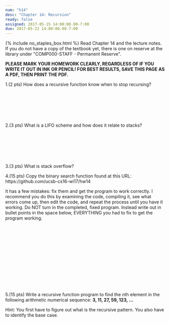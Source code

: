 ```yaml
---
num: "h14"
desc: "Chapter 14: Recursion"
ready: false
assigned: 2017-05-15 14:00:00.00-7:00
due: 2017-05-22 14:00:00.00-7:00
---
```

{% include no_staples_box.html %}
Read Chapter 14 and the lecture notes.    If you do not have a copy of the textbook yet, there is one on reserve at the library under "COMP000-STAFF - Permanent Reserve".

<b>PLEASE MARK YOUR HOMEWORK CLEARLY, REGARDLESS OF IF YOU WRITE IT OUT IN INK OR PENCIL! FOR BEST RESULTS, SAVE THIS PAGE AS A PDF, THEN PRINT THE PDF.</b>

1.(2 pts) How does a recursive function know when to stop recursing?
<div style="margin-bottom:8em"></div>

2.(3 pts) What is a LIFO scheme and how does it relate to stacks?
<div style="margin-bottom:8em"></div>

3.(3 pts) What is stack overflow?

<div class="pagebreak"></div>

<div markdown="1">
4.(15 pts) Copy the binary search function found at this URL:
https://github.com/ucsb-cs16-wi17/hw14

It has a few mistakes: fix them and get the program to work correctly. I recommend you do this by examining the code, compiling it, see what errors come up, then edit the code, and repeat the process until you have it working.
Do NOT turn in the completed, fixed program. Instead write out in bullet points in the space below, EVERYTHING you had to fix to get the program working.
<div style="margin-bottom:16em"></div>

5.(15 pts) Write a recursive function program to find the *n*th element in the following arithmetic numerical sequence: **3, 11, 27, 59, 123, ...**

Hint: You first have to figure out what is the recursive pattern. You also have to identify the base case. 



</div>


